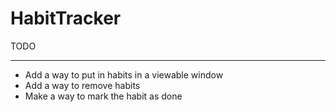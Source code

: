# HabitTracker

TODO
***
- Add a way to put in habits in a viewable window
- Add a way to remove habits
- Make a way to mark the habit as done
